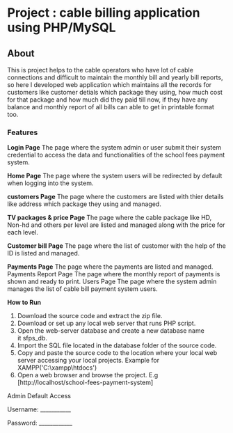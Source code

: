 # Project : cable billing application using PHP/MySQL

## About
This is project helps to the cable operators who have lot of cable connections and difficult to maintain the monthly bill and yearly bill reports, so here I developed web application which maintains all the records for customers like customer detials which package they using, how much cost for that package and how much did they paid till now, if they have any balance and monthly report of all bills can able to get in printable format too.


### Features
**Login Page**
The page where the system admin or user submit their system credential to access the data and functionalities of the school fees payment system.

**Home Page**
The page where the system users will be redirected by default when logging into the system.

**customers Page**
The page where the customers are listed  with thier details like address which package they using and managed.

**TV packages & price Page**
The page where the cable package like HD, Non-hd and others per level are listed and managed along with the price for each level.

**Customer bill Page**
The page where the list of customer with the help of the  ID is listed and managed.

**Payments Page**
​​​​​​​​​​​​​​The page where the payments are listed and managed.
Payments Report Page
The page where the monthly report of payments is shown and ready to print.​​​​​​​
Users Page
​​​​​​​The page where the system admin manages the list of cable bill payment system users.​​​​​​​


**How to Run**

1. Download the source code and extract the zip file.
2. Download or set up any local web server that runs PHP script.
3. Open the web-server database and create a new database name it sfps_db.
4. Import the SQL file located in the database folder of the source code.
5. Copy and paste the source code to the location where your local web server accessing your local projects. Example for XAMPP('C:\xampp\htdocs')
6. Open a web browser and browse the project. E.g [http://localhost/school-fees-payment-system]

Admin Default Access

Username: ___________

Password: ____________

